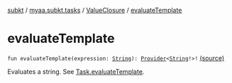 [subkt](../../index.md) / [myaa.subkt.tasks](../index.md) / [ValueClosure](index.md) / [evaluateTemplate](./evaluate-template.md)

# evaluateTemplate

`fun evaluateTemplate(expression: `[`String`](https://kotlinlang.org/api/latest/jvm/stdlib/kotlin/-string/index.html)`): `[`Provider`](https://docs.gradle.org/current/javadoc/org/gradle/api/provider/Provider.html)`<`[`String`](https://kotlinlang.org/api/latest/jvm/stdlib/kotlin/-string/index.html)`!>!` [(source)](https://github.com/Myaamori/SubKt/blob/0.1.9/src/main/kotlin/myaa/subkt/tasks/tasks.kt#L485)

Evaluates a string. See [Task.evaluateTemplate](../org.gradle.api.-task/evaluate-template.md).


